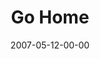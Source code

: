 ---
layout: message
category: message
series: "Go Home"
title: "Go Home"
date: 2007-05-12-00-00
message_id: 19
---